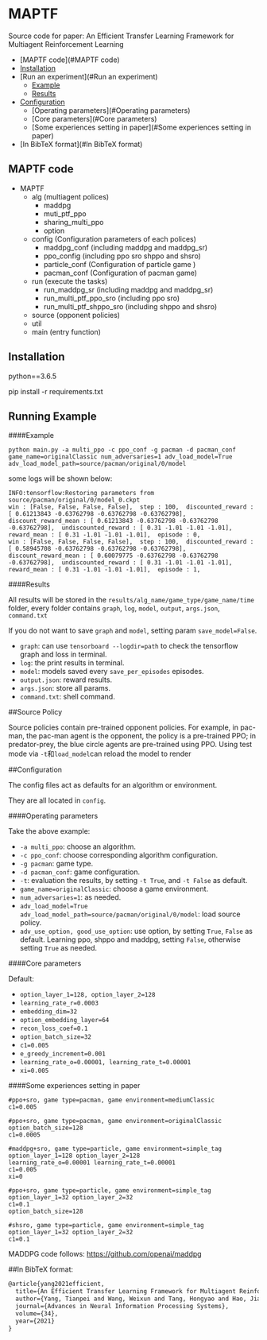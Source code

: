 # MAPTF

Source code for paper: An Efficient Transfer Learning Framework for Multiagent Reinforcement Learning

 * [MAPTF code](#MAPTF code)
 * [Installation](#Installation)
 * [Run an experiment](#Run an experiment)
    * [Example](#Example)
    * [Results](#results)
 * [Configuration](#Configuration)
    * [Operating parameters](#Operating parameters)
    * [Core parameters](#Core parameters)
    * [Some experiences setting in paper](#Some experiences setting in paper)
 * [In BibTeX format](#In BibTeX format) 

## MAPTF code
 * MAPTF
    * alg (multiagent polices)
       * maddpg
       * muti_ptf_ppo
       * sharing_multi_ppo
       * option
    * config (Configuration parameters of each polices)
       * maddpg_conf (including maddpg and maddpg_sr)
       * ppo_config (including ppo sro shppo and shsro)
       * particle_conf (Configuration of particle game )
       * pacman_conf (Configuration of pacman game)
    * run (execute the tasks)
       * run_maddpg_sr (including maddpg and maddpg_sr)
       * run_multi_ptf_ppo_sro (including ppo sro)
       * run_multi_ptf_shppo_sro (including shppo and shsro)
     * source (opponent policies)
     * util
     * main (entry function)

## Installation
python==3.6.5

pip install -r requirements.txt

## Running Example

####Example
```
python main.py -a multi_ppo -c ppo_conf -g pacman -d pacman_conf game_name=originalClassic num_adversaries=1 adv_load_model=True adv_load_model_path=source/pacman/original/0/model
```
some logs will be shown below:
```
INFO:tensorflow:Restoring parameters from source/pacman/original/0/model_0.ckpt
win : [False, False, False, False],  step : 100,  discounted_reward : [ 0.61213843 -0.63762798 -0.63762798 -0.63762798],  discount_reward_mean : [ 0.61213843 -0.63762798 -0.63762798 -0.63762798],  undiscounted_reward : [ 0.31 -1.01 -1.01 -1.01],  reward_mean : [ 0.31 -1.01 -1.01 -1.01],  episode : 0,
win : [False, False, False, False],  step : 100,  discounted_reward : [ 0.58945708 -0.63762798 -0.63762798 -0.63762798],  discount_reward_mean : [ 0.60079775 -0.63762798 -0.63762798 -0.63762798],  undiscounted_reward : [ 0.31 -1.01 -1.01 -1.01],  reward_mean : [ 0.31 -1.01 -1.01 -1.01],  episode : 1,
```

####Results

All results will be stored in the `results/alg_name/game_type/game_name/time` folder, every folder contains `graph`, `log`, `model`, `output`, `args.json`, `command.txt`

If you do not want to save `graph` and `model`, setting param `save_model=False`.
* `graph`: can use `tensorboard --logdir=path` to check the tensorflow graph and loss in terminal.
* `log`: the print results in terminal.
* `model`: models saved every `save_per_episodes` episodes.
* `output.json`: reward results.
* `args.json`: store all params.
* `command.txt`: shell command.

##Source Policy

Source policies contain pre-trained opponent policies. For example, in pac-man, the pac-man agent is the opponent, the policy is a pre-trained PPO; in predator-prey, the blue circle agents are pre-trained using PPO. Using test mode via `-t`和`load_model`can reload the model to render

##Configuration

The config files act as defaults for an algorithm or environment. 

They are all located in `config`.

####Operating parameters

Take the above example: 
* `-a multi_ppo`: choose an algorithm.
* `-c ppo_conf`: choose corresponding algorithm configuration.
* `-g pacman`: game type.
* `-d pacman_conf`: game configuration.
* `-t`: evaluation the results, by setting `-t True`, and `-t False` as default.
* `game_name=originalClassic`: choose a game environment.
* `num_adversaries=1`: as needed.
* `adv_load_model=True adv_load_model_path=source/pacman/original/0/model`: load source policy.
* `adv_use_option, good_use_option`: use option, by setting `True`, `False` as default. Learning ppo, shppo and maddpg, setting `False`, otherwise setting `True` as needed.

####Core parameters

Default:
* `option_layer_1=128, option_layer_2=128`
* `learning_rate_r=0.0003`
* `embedding_dim=32`
* `option_embedding_layer=64`
* `recon_loss_coef=0.1`
* `option_batch_size=32`
* `c1=0.005`
* `e_greedy_increment=0.001`
* `learning_rate_o=0.00001, learning_rate_t=0.00001`
* `xi=0.005`

####Some experiences setting in paper
```
#ppo+sro, game type=pacman, game environment=mediumClassic
c1=0.005
```
```
#ppo+sro, game type=pacman, game environment=originalClassic
option_batch_size=128
c1=0.0005
```
```
#maddpg+sro, game type=particle, game environment=simple_tag
option_layer_1=128 option_layer_2=128 
learning_rate_o=0.00001 learning_rate_t=0.00001 
c1=0.005 
xi=0
```
```
#ppo+sro, game type=particle, game environment=simple_tag
option_layer_1=32 option_layer_2=32 
c1=0.1 
option_batch_size=128
```
```
#shsro, game type=particle, game environment=simple_tag
option_layer_1=32 option_layer_2=32 
c1=0.1 
```

MADDPG code follows: https://github.com/openai/maddpg

##In BibTeX format:

```tex
@article{yang2021efficient,
  title={An Efficient Transfer Learning Framework for Multiagent Reinforcement Learning},
  author={Yang, Tianpei and Wang, Weixun and Tang, Hongyao and Hao, Jianye and Meng, Zhaopeng and Mao, Hangyu and Li, Dong and Liu, Wulong and Chen, Yingfeng and Hu, Yujing and others},
  journal={Advances in Neural Information Processing Systems},
  volume={34},
  year={2021}
}
```
